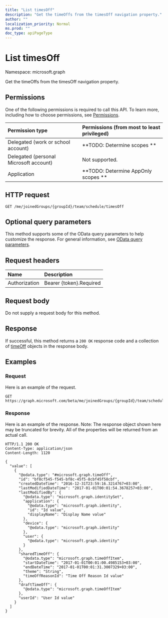 ```yaml
---
title: "List timesOff"
description: "Get the timeOffs from the timesOff navigation property."
author: ""
localization_priority: Normal
ms.prod: ""
doc_type: apiPageType
---
```


# List timesOff

Namespace: microsoft.graph

Get the timeOffs from the timesOff navigation property.

## Permissions
One of the following permissions is required to call this API. To learn more, including how to choose permissions, see [Permissions](/concepts/permissions-reference.md).

|Permission type|Permissions (from most to least privileged)|
|:---|:---|
|Delegated (work or school account)|**TODO: Determine scopes **|
|Delegated (personal Microsoft account)|Not supported.|
|Application|**TODO: Determine AppOnly scopes **|

## HTTP request
<!-- {
  "blockType": "ignored"
}
-->
``` http
GET /me/joinedGroups/{groupId}/team/schedule/timesOff
```

## Optional query parameters
This method supports some of the OData query parameters to help customize the response. For general information, see [OData query parameters](/graph/query-parameters).

## Request headers
|Name|Description|
|:---|:---|
|Authorization|Bearer {token}.Required|

## Request body
Do not supply a request body for this method.

## Response
If successful, this method returns a `200 OK` response code and a collection of [timeOff](../resources/timeoff.md) objects in the response body.

## Examples

### Request
Here is an example of the request.
<!-- {
  "blockType": "request",
  "name": "get_timeoff"
}
-->
``` http
GET https://graph.microsoft.com/beta/me/joinedGroups/{groupId}/team/schedule/timesOff
```

### Response
Here is an example of the response. Note: The response object shown here may be truncated for brevity. All of the properties will be returned from an actual call.
<!-- {
  "blockType": "response",
  "truncated": true,
  "@odata.type": "collection(microsoft.graph.timeoff)"
}
-->
``` http
HTTP/1.1 200 OK
Content-Type: application/json
Content-Length: 1120

{
  "value": [
    {
      "@odata.type": "#microsoft.graph.timeOff",
      "id": "bf8cf545-f545-bf8c-45f5-8cbf45f58cbf",
      "createdDateTime": "2016-12-31T23:59:16.3214767+03:00",
      "lastModifiedDateTime": "2017-01-01T00:01:54.3678257+03:00",
      "lastModifiedBy": {
        "@odata.type": "microsoft.graph.identitySet",
        "application": {
          "@odata.type": "microsoft.graph.identity",
          "id": "Id value",
          "displayName": "Display Name value"
        },
        "device": {
          "@odata.type": "microsoft.graph.identity"
        },
        "user": {
          "@odata.type": "microsoft.graph.identity"
        }
      },
      "sharedTimeOff": {
        "@odata.type": "microsoft.graph.timeOffItem",
        "startDateTime": "2017-01-01T00:01:00.4985153+03:00",
        "endDateTime": "2017-01-01T00:01:31.3007329+03:00",
        "theme": "String",
        "timeOffReasonId": "Time Off Reason Id value"
      },
      "draftTimeOff": {
        "@odata.type": "microsoft.graph.timeOffItem"
      },
      "userId": "User Id value"
    }
  ]
}
```

